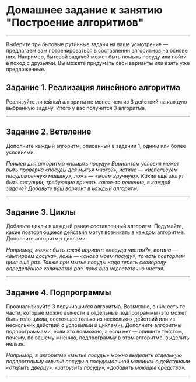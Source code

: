 # Домашнее задание к занятию "Построение алгоритмов"

---

Выберите три бытовые рутинные задачи на ваше усмотрение — предлагаем вам
потренироваться в составлении алгоритмов на основе них. Например, бытовой
задачей может быть помыть посуду или пойти в поход с друзьями. Вы можете
придумать свои варианты или взять уже предложенные.

## Задание 1. Реализация линейного алгоритма

Реализуйте линейный алгоритм не менее чем из 3 действий на каждую выбранную
задачу. Итого у вас получится 3 алгоритма.

---

## Задание 2. Ветвление

Дополните каждый алгоритм, описанный в задании 1, одним или более условиями.

_Пример для алгоритма «помыть посуду»
Вариантом условия может быть проверка «посуды для мытья много?», истина —
«используем посудомоечную машину», ложь — «моем вручную». Какие ещё могут быть
ситуации, требующие принять какое-то решение, в каждой задаче? Добавьте ваш
вариант в каждый алгоритм._

---

## Задание 3. Циклы

Добавьте циклы в каждый ранее составленный алгоритм. Подумайте, какие
повторяющиеся действия могут возникать в каждом алгоритме. Дополните алгоритмы циклами.

_Например, может быть такой вариант: «посуда чистая?», истина — «вытираем досуха»,
ложь — «снова моем посуду», то есть повторяем цикл ещё раз. Также при мытье посуды
надо тереть сковороду определённое количество раз, пока она недостаточно чистая._

---

## Задание 4. Подпрограммы

Проанализируйте 3 получившихся алгоритма. Возможно, в них есть те части, которые
можно вынести в отдельные подпрограммы (это может быть тело цикла, состоящее только
из нескольких действий или из нескольких действий с условиями и циклами).
Дополните алгоритмы подпрограммами, если это возможно, а если нет — опишите текстом,
почему, по вашему мнению, подпрограмму в этом алгоритме, выделить нельзя.

_Например, в алгоритме «мытьё посуды» можно выделить отдельную подпрограмму «мытьё
посуды в посудомоечной машине» с действиями «открыть дверцу», «загрузить посуду»,
«добавить моющее средство»._

---
